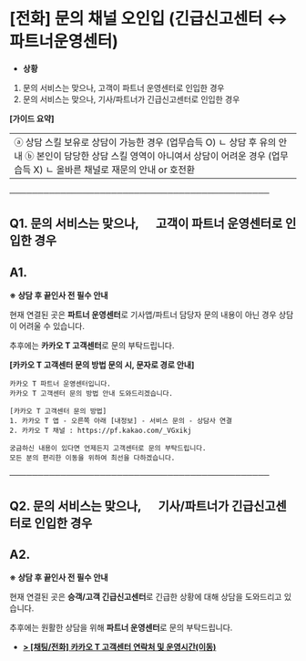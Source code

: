 # [전화] 문의 채널 오인입 (긴급신고센터 ↔ 파트너운영센터)

* **상황**

1. 문의 서비스는 맞으나, 고객이 파트너 운영센터로 인입한 경우
2. 문의 서비스는 맞으나, 기사/파트너가 긴급신고센터로 인입한 경우

**[가이드 요약]**

|  |
| --- |
| ⓐ 상담 스킬 보유로 상담이 가능한 경우 (업무습득 O) ㄴ 상담 후 유의 안내  ⓑ 본인이 담당한 상담 스킬 영역이 아니여서 상담이 어려운 경우 (업무습득 X) ㄴ 올바른 채널로 재문의 안내 or 호전환 |

──────────────────────────────────────────────

**Q1. 문의 서비스는 맞으나,      고객이 파트너 운영센터로 인입한 경우**
----------------------------------------------

**A1.**
-------

**※ 상담 후 끝인사 전 필수 안내**

현재 연결된 곳은 **파트너 운영센터**로 기사앱/파트너 담당자 문의 내용이 아닌 경우 상담이 어려울 수 있습니다.

추후에는 **카카오 T 고객센터**로 문의 부탁드립니다.

**[카카오 T 고객센터 문의 방법 문의 시, 문자로 경로 안내]**

```
카카오 T 파트너 운영센터입니다.  
카카오 T 고객센터 문의 방법 안내 도와드리겠습니다.  
  
[카카오 T 고객센터 문의 방법]   
1. 카카오 T 앱 - 오른쪽 아래 [내정보] - 서비스 문의 - 상담사 연결  
2. 카카오 T 채널 : https://pf.kakao.com/_VGxikj  
  
궁금하신 내용이 있다면 언제든지 고객센터로 문의 부탁드립니다.  
모든 분의 편리한 이동을 위하여 최선을 다하겠습니다.
```

──────────────────────────────────────────────

**Q2. 문의 서비스는 맞으나,      기사/파트너가 긴급신고센터로 인입한 경우**
------------------------------------------------

**A2.**
-------

**※ 상담 후 끝인사 전 필수 안내**

현재 연결된 곳은 **승객/고객 긴급신고센터**로 긴급한 상황에 대해 상담을 도와드리고 있습니다.

추후에는 원활한 상담을 위해 **파트너 운영센터**로 문의 부탁드립니다.

* **[> [채팅/전화] 카카오 T 고객센터 연락처 및 운영시간(이동)](https://kakaomobilitysupport.zendesk.com/hc/ko/articles/29629748230809--%EC%B1%84%ED%8C%85-%EC%A0%84%ED%99%94-%EC%B9%B4%EC%B9%B4%EC%98%A4-T-%EA%B3%A0%EA%B0%9D%EC%84%BC%ED%84%B0-%EC%97%B0%EB%9D%BD%EC%B2%98-%EB%B0%8F-%EC%9A%B4%EC%98%81%EC%8B%9C%EA%B0%84)**